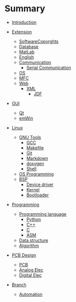 # Summary

* [Introduction](README.md)

* [Extension]()
	* [SoftwareCopyrghts](pages/SoftwareCopyrights.md)
	* [Database]()
	* [MatLab](pages/extension/matlab.md)
	* [English](pages/English.md)
	* [Communication]()
		* [Serial Communication](pages/extension/Communication.md)
	* [OS]()
	* [MFC]()
	* [Web]()
		* [XML](pages/extension/XML.md)
			* [JDF](pages/extension/JDF.md)

* [GUI]()
	* [Qt](pages/Qt.md)
	* [emWin](pages/emWin.md)

* [Linux]()
	* [GNU Tools]()
		* [GCC](pages/GCC.md)
		* [Makefile]()
		* [Git](pages/Git.md)
		* [Markdown]()
		* [doxygen](pages/doxygen.md)
		* [Shell](pages/Shell.md)
	* [OS Programming](Posix.md)
	* [BSP]()
	    * [Device driver]()
		* [Kernel]()
		* [Bootloader](pages/Bootloader.md)

* [Programming]()
	* [Programming language]()
		* [Python](pages/Python.md)
		* [C++](pages/C++.md)
		* [C](pages/C.md)
		* [ASM]()
	* [Data structure]()
	* [Algorithm]()

* [PCB Design]()
	* [PCB](pages/PCB.md)
	* [Analog Elec](pages/Analog.md)
	* [Digital Elec](pages/Digital.md)

* [Branch]()
	* [Automation]()

